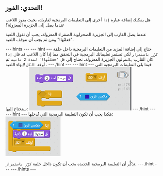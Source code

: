 ## التحدي: الفوز!

هل يمكنك إضافة عبارة `إذا` أخرى إلى التعليمات البرمجية لقاربك، بحيث يفوز اللاعب عندما يصل إلى الجزيرة المعزولة؟

عندما يصل القارب إلى الجزيرة الصحراوية الصفراء المعزولة، يجب أن تقول اللعبة "فعلتُها!" ومن ثم يجب أن تتوقف اللعبة.

\--- hints \--- \--- hint \--- حتاج إلى إضافة المزيد من التعليمات البرمجية داخل حلقة `كرِّر باستمرار` لكي تستمر تعليماتك البرمجية في التحقق مما إذا كان اللاعب قد فاز. `إذا` كان القارب `يلامس` لون الجزيرة المعزولة، تحتاج إلى `قل 'فعلتُها!' لمدة 2 ثانية` ثم `أوقف الكل` لإنهاء اللعبة. \--- /hint \--- \--- hint \--- فيما يلي التعليمات البرمجية التي ستحتاج إليها: ![screenshot](images/boat-win-blocks.png) \--- /hint \--- \--- hint \--- هكذا يجب أن تكون التعليمة البرمجية التي تُدخلها: ![لقطة الشاشة](images/boat-win-code.png)

تذكَّر أن التعليمة البرمجية الجديدة يجب أن تكون داخل حلقة `كرِّر باستمرار`. \--- /hint \--- \--- /hints \---